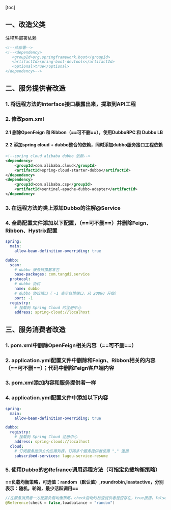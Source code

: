 [toc]

## 一、改造父类

注释热部署依赖

```xml
<!--热部署-->
<!--<dependency>
   <groupId>org.springframework.boot</groupId>
   <artifactId>spring-boot-devtools</artifactId>
   <optional>true</optional>
</dependency>-->
```



## 二、服务提供者改造

### 1. 将远程方法的interface接口暴露出来，提取到API工程



### 2. 修改pom.xml

#### 2.1 删除OpenFeign 和 Ribbon（==可不删==），使⽤DubboRPC 和 Dubbo LB

#### 2.2 添加spring cloud + dubbo整合的依赖，同时添加dubbo服务接⼝⼯程依赖

```xml
<!--spring cloud alibaba dubbo 依赖-->
<dependency>
    <groupId>com.alibaba.cloud</groupId>
    <artifactId>spring-cloud-starter-dubbo</artifactId>
</dependency>
<dependency>
    <groupId>com.alibaba.csp</groupId>
    <artifactId>sentinel-apache-dubbo-adapter</artifactId>
</dependency>
```



### 3. 在远程方法的类上添加Dubbo的注解@Service



### 4. 全局配置文件添加以下配置，（==可不删==）并删除Feign、Ribbon、Hystrix配置

```yaml
spring:
  main:
    allow-bean-definition-overriding: true

dubbo:
  scan:
    # dubbo 服务扫描基准包
    base-packages: com.tangdi.service
  protocol:
    # dubbo 协议
    name: dubbo
    # dubbo 协议端⼝（ -1 表示⾃增端⼝，从 20880 开始）
    port: -1
  registry:
    # 挂载到 Spring Cloud 的注册中⼼
    address: spring-cloud://localhost
```



## 三、服务消费者改造

### 1. pom.xml中删除OpenFeign相关内容（==可不删==）



### 2. application.yml配置⽂件中删除和Feign、Ribbon相关的内容（==可不删==）；代码中删除Feign客户端内容



### 3. pom.xml添加内容和服务提供者⼀样



### 4. application.yml配置⽂件中添加以下内容

```yaml
spring:
  main:
    allow-bean-definition-overriding: true

dubbo:
  registry:
    # 挂载到 Spring Cloud 注册中心
    address: spring-cloud://localhost
  cloud:
    # 订阅服务提供方的应用列表，订阅多个服务提供者使用 "," 连接
    subscribed-services: lagou-service-resume
```



### 5. 使用Dubbo的@Refrance调用远程方法（可指定负载均衡策略）

**==负载均衡策略，可选值：random（默认值）,roundrobin,leastactive，分别表示：随机，轮询，最少活跃调用==**

```java
//在服务消费者一方配置负载均衡策略，check启动时检查提供者是否存在，true报错，false忽略
@Reference(check = false,loadbalance = "random")
```

